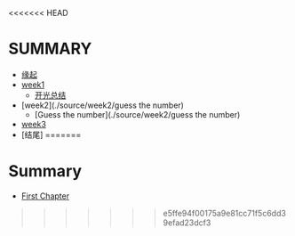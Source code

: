 <<<<<<< HEAD
# SUMMARY

* [缘起](/source/begin.md)
* [week1](./source/week1/openmind.md)
  * [开光总结](./source/week1/openmind.md)
* [week2](./source/week2/guess the number)
  * [Guess the number](./source/week2/guess the number)
* [week3](./source/week3/couresra_week4_noting)
* [结尾]
=======
# Summary
* [First Chapter](chapter1.md)
>>>>>>> e5ffe94f00175a9e81cc71f5c6dd39efad23dcf3
